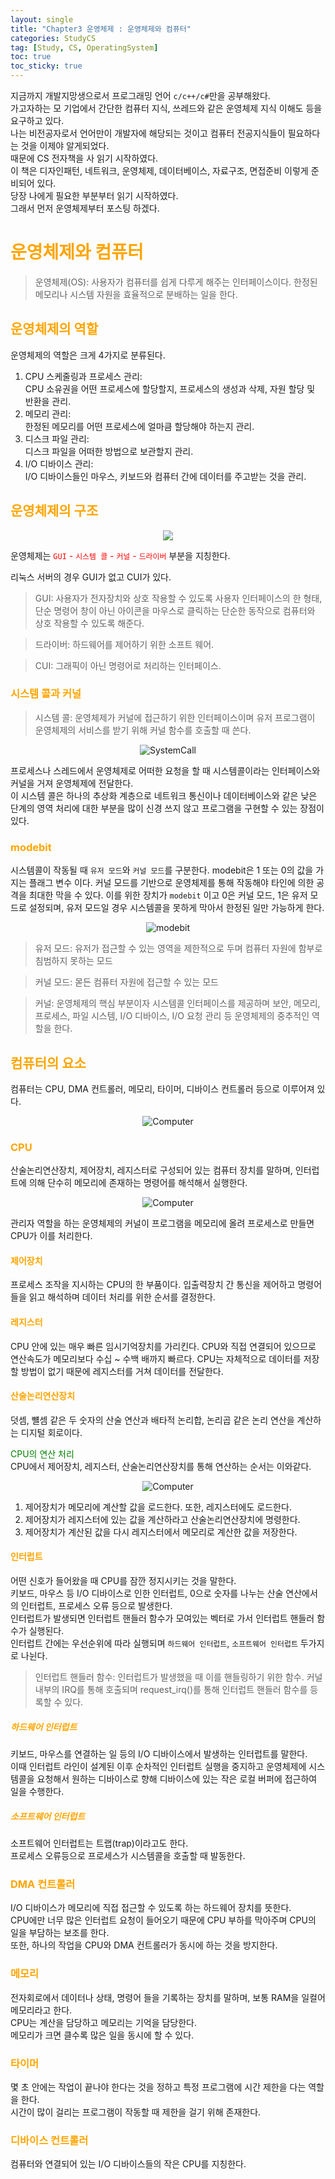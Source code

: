 ```yaml
---
layout: single
title: "Chapter3 운영체제 : 운영체제와 컴퓨터"
categories: StudyCS
tag: [Study, CS, OperatingSystem]
toc: true
toc_sticky: true
---
```


지금까지 개발지망생으로서 프로그래밍 언어 `c/c++/c#`만을 공부해왔다. <br>
가고자하는 모 기업에서 간단한 컴퓨터 지식, 쓰레드와 같은 운영체제 지식 이해도 등을 요구하고 있다. <br>
나는 비전공자로서 언어만이 개발자에 해당되는 것이고 컴퓨터 전공지식들이 필요하다는 것을 이제야 알게되었다. <br>
때문에 CS 전자책을 사 읽기 시작하였다. <br>
이 책은 디자인패턴, 네트워크, 운영체제, 데이터베이스, 자료구조, 면접준비 이렇게 준비되어 있다. <br>
당장 나에게 필요한 부분부터 읽기 시작하였다. <br>
그래서 먼저 운영체제부터 포스팅 하겠다. <br>

# <span style="color:orange"> 운영체제와 컴퓨터 </span>

> 운영체제(OS): 사용자가 컴퓨터를 쉽게 다루게 해주는 인터페이스이다. 한정된 메모리나 시스템 자원을 효율적으로 분배하는 일을 한다.

## <span style="color:orange"> 운영체제의 역할 </span>

운영체제의 역할은 크게 4가지로 분류된다. <br>

1. CPU 스케줄링과 프로세스 관리: <br>
CPU 소유권을 어떤 프로세스에 할당할지, 프로세스의 생성과 삭제, 자원 할당 및 반환을 관리. <br>
2. 메모리 관리: <br>
한정된 메모리를 어떤 프로세스에 얼마큼 할당해야 하는지 관리. <br>
3. 디스크 파일 관리: <br>
디스크 파일을 어떠한 방법으로 보관할지 관리.  
4. I/O 디바이스 관리:  
I/O 디바이스들인 마우스, 키보드와 컴퓨터 간에 데이터를 주고받는 것을 관리.

## <span style="color:orange"> 운영체제의 구조 </span>


<p align= "center"> 
<img src="https://user-images.githubusercontent.com/97664446/173226289-de22fd63-076f-4e20-ba16-d6a0627fd751.PNG"> 
</p>

운영체제는 <span style="color:red"> `GUI` - `시스템 콜` - `커널` - `드라이버` </span> 부분을 지칭한다.  

리눅스 서버의 경우 GUI가 없고 CUI가 있다.


> GUI: 사용자가 전자장치와 상호 작용할 수 있도록 사용자 인터페이스의 한 형태, 단순 명령어 창이 아닌 아이콘을 마우스로 클릭하는 단순한 동작으로 컴퓨터와 상호 작용할 수 있도록 해준다.

> 드라이버: 하드웨어를 제어하기 위한 소프트 웨어.

> CUI: 그래픽이 아닌 명령어로 처리하는 인터페이스.

### <span style="color:orange"> 시스템 콜과 커널 </span>

> 시스템 콜: 운영체제가 커널에 접근하기 위한 인터페이스이며 유저 프로그램이 운영체제의 서비스를 받기 위해 커널 함수를 호출할 때 쓴다.
<p align="center">
  <img src="https://user-images.githubusercontent.com/97664446/173227144-3451a05a-798a-4b2c-b130-25b16097be16.PNG" alt="SystemCall">
</p>

프로세스나 스레드에서 운영체제로 어떠한 요청을 할 때 시스템콜이라는 인터페이스와 커널을 거져 운영체제에 전달한다. <br>
이 시스템 콜은 하나의 추상화 계층으로 네트워크 통신이나 데이터베이스와 같은 낮은 단계의 영역 처리에 대한 부분을 많이 신경 쓰지 않고 프로그램을 구현할 수 있는 장점이 있다. <br>

### <span style="color:orange"> modebit </span>
시스템콜이 작동될 때 `유저 모드`와 `커널 모드`를 구분한다. modebit은 1 또는 0의 값을 가지는 플래그 변수 이다. 커널 모드를 기반으로 운영체제를 통해 작동해야 타인에 의한 공격을 최대한 막을 수 있다. 이를 위한 장치가 `modebit` 이고 0은 커널 모드, 1은 유저 모드로 설정되며, 유저 모드일 경우 시스템콜을 못하게 막아서 한정된 일만 가능하게 한다. <br>
<p align="center">
  <img src="https://user-images.githubusercontent.com/97664446/173227143-0647b92e-dff5-42d4-94e9-8c1ae0cdf21f.PNG" alt="modebit">
</p>

> 유저 모드: 유저가 접근할 수 있는 영역을 제한적으로 두며 컴퓨터 자원에 함부로 침범하지 못하는 모드

> 커널 모드: 몯든 컴퓨터 자원에 접근할 수 있는 모드

> 커널: 운영체제의 핵심 부분이자 시스템콜 인터페이스를 제공하며 보안, 메모리, 프로세스, 파일 시스템, I/O 디바이스, I/O 요청 관리 등 운영체제의 중추적인 역할을 한다.

## <span style="color:orange"> 컴퓨터의 요소 </span>

컴퓨터는 CPU, DMA 컨트롤러, 메모리, 타이머, 디바이스 컨트롤러 등으로 이루어져 있다.  

<p align="center">
  <img src="https://user-images.githubusercontent.com/97664446/173230840-a6bcfaba-6d8f-4b8b-8b9d-99f4c5fad517.PNG" alt="Computer">
</p>

### <span style="color:orange"> CPU </span>

산술논리연산장치, 제어장치, 레지스터로 구성되어 있는 컴퓨터 장치를 말하며, 인터럽트에 의해 단수히 메모리에 존재하는 명령어를 해석해서 실행한다.

<p align="center">
  <img src="https://user-images.githubusercontent.com/97664446/173230970-398aa944-e87a-4485-bdec-42be34075c42.PNG" alt="Computer">
</p>

관리자 역할을 하는 운영체제의 커널이 프로그램을 메모리에 올려 프로세스로 만들면 CPU가 이를 처리한다.

#### <span style="color:orange"> 제어장치 </span>
프로세스 조작을 지시하는 CPU의 한 부품이다. 입출력장치 간 통신을 제어하고 명령어들을 읽고 해석하며 데이터 처리를 위한 순서를 결정한다.

#### <span style="color:orange"> 레지스터 </span>
CPU 안에 있는 매우 빠른 임시기억장치를 가리킨다. CPU와 직접 연결되어 있으므로 연산속도가 메모리보다 수십 ~ 수백 배까지 빠르다. CPU는 자체적으로 데이터를 저장할 방법이 없기 때문에 레지스터를 거쳐 데이터를 전달한다.

#### <span style="color:orange"> 산술논리연산장치</span>
덧셈, 뺼셈 같은 두 숫자의 산술 연산과 배타적 논리합, 논리곱 같은 논리 연산을 계산하는 디지털 회로이다.

<span style="color:Green"> CPU의 연산 처리 </span>  
CPU에서 제어장치, 레지스터, 산술논리연산장치를 통해 연산하는 순서는 이와같다.

<p align="center">
  <img src="https://user-images.githubusercontent.com/97664446/173231384-d2f4afba-11b1-4289-bc3d-dd0bc4bf1f6b.PNG" alt="Computer">
</p>

1. 제어장치가 메모리에 계산할 값을 로드한다. 또한, 레지스터에도 로드한다.
2. 제어장치가 레지스터에 있는 값을 계산하라고 산술논리연산장치에 명령한다.
3. 제어장치가 계산된 값을 다시 레지스터에서 메모리로 계산한 값을 저장한다.

#### <span style="color:orange"> 인터럽트 </span>
어떤 신호가 들어왔을 때 CPU를 잠깐 정지시키는 것을 말한다.  
키보드, 마우스 등 I/O 디바이스로 인한 인터럽트, 0으로 숫자를 나누는 산술 연산에서의 인터럽트, 프로세스 오류 등으로 발생한다.  
인터럽트가 발생되면 인터럽트 핸들러 함수가 모여있는 벡터로 가서 인터럽트 핸들러 함수가 실행된다.  
인터럽트 간에는 우선순위에 따라 실행되며 `하드웨어 인터럽트`, `소프트웨어 인터럽트` 두가지로 나뉜다.

> 인터럽트 핸들러 함수: 인터럽트가 발생했을 때 이를 핸들링하기 위한 함수. 커널 내부의 IRQ를 통해 호출되며 request_irq()를 통해 인터럽트 핸들러 함수를 등록할 수 있다.

##### <span style="color:orange">  하드웨어 인터럽트 </span>
키보드, 마우스를 연결하는 일 등의 I/O 디바이스에서 발생하는 인터럽트를 말한다.  
이때 인터럽트 라인이 설계된 이후 순차적인 인터럽트 실행을 중지하고 운영체제에 시스템콜을 요청해서 원하는 디바이스로 향해 디바이스에 있는 작은 로컬 버퍼에 접근하여 일을 수행한다.

##### <span style="color:orange"> 소프트웨어 인터럽트 </span>
소프트웨어 인터럽트는 트랩(trap)이라고도 한다.  
프로세스 오류등으로 프로세스가 시스템콜을 호출할 때 발동한다.

### <span style="color:orange"> DMA 컨트롤러 </span>
I/O 디바이스가 메모리에 직접 접근할 수 있도록 하는 하드웨어 장치를 뜻한다.  
CPU에만 너무 많은 인터럽트 요청이 들어오기 때문에 CPU 부하를 막아주며 CPU의 일을 부담하는 보조를 한다.  
또한, 하나의 작업을 CPU와 DMA 컨트롤러가 동시에 하는 것을 방지한다.

### <span style="color:orange"> 메모리 </span>
전자회로에서 데이터나 상태, 명령어 들을 기록하는 장치를 말하며, 보통 RAM을 일컬어 메모리라고 한다.  
CPU는 계산을 담당하고 메모리는 기억을 담당한다.  
메모리가 크면 클수록 많은 일을 동시에 할 수 있다.

### <span style="color:orange"> 타이머 </span>
몇 초 안에는 작업이 끝나야 한다는 것을 정하고 특정 프로그램에 시간 제한을 다는 역할을 한다.  
시간이 많이 걸리는 프로그램이 작동할 때 제한을 걸기 위해 존재한다.  

### <span style="color:orange"> 디바이스 컨트롤러 </span>
컴퓨터와 연결되어 있는 I/O 디바이스들의 작은 CPU를 지칭한다.